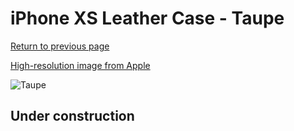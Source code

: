 # iPhone XS Leather Case - Taupe

[Return to previous page](/iphone_x)

[High-resolution image from Apple](https://store.storeimages.cdn-apple.com/8756/as-images.apple.com/is/MRWR2?wid=4500&hei=4500&fmt=png)

<div style="width: 500px"><img src="/everyphone/MRWR2.png" alt="Taupe"></div>

## Under construction
